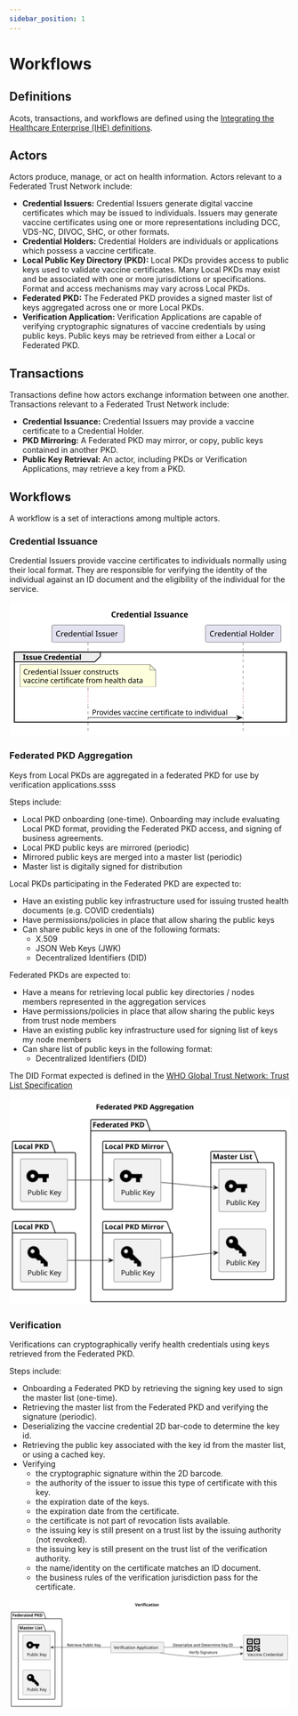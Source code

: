 ```yaml
---
sidebar_position: 1
---
```


# Workflows

## Definitions

Acots, transactions, and workflows are defined using the [Integrating the
Healthcare Enterprise (IHE) definitions](https://profiles.ihe.net/GeneralIntro/ch-3.html).

## Actors

Actors produce, manage, or act on health information. Actors relevant to a Federated Trust Network include:

- **Credential Issuers:** Credential Issuers generate digital vaccine 
certificates which may be issued to individuals. Issuers may generate 
vaccine certificates using one or more representations including DCC, 
VDS-NC, DIVOC, SHC, or other formats.
- **Credential Holders:** Credential Holders are individuals or applications
which possess a vaccine certificate.
- **Local Public Key Directory (PKD):** Local PKDs provides access to public
keys used to validate vaccine certificates. Many Local PKDs may exist and be
associated with one or more jurisdictions or specifications. Format and access
mechanisms may vary across Local PKDs.
- **Federated PKD:** The Federated PKD provides a signed master list of keys
aggregated across one or more Local PKDs.
- **Verification Application:** Verification Applications are capable of
verifying cryptographic signatures of vaccine credentials by using public
keys. Public keys may be retrieved from either a Local or Federated PKD.

## Transactions

Transactions define how actors exchange information between one another.
Transactions relevant to a Federated Trust Network include:

- **Credential Issuance:** Credential Issuers may provide a vaccine
certificate to a Credential Holder.
- **PKD Mirroring:** A Federated PKD may mirror, or copy, public keys contained
in another PKD.
- **Public Key Retrieval:** An actor, including PKDs or Verification Applications,
may retrieve a key from a PKD.

## Workflows

A workflow is a set of interactions among multiple actors.

### Credential Issuance

Credential Issuers provide vaccine certificates to individuals normally
using their local format. They are responsible for verifying the identity of the individual against an ID document and the eligibility of the individual for the service. 

![Issuance Workflow Diagram](/img/issuance.svg)

### Federated PKD Aggregation

Keys from Local PKDs are aggregated in a federated PKD for use by verification
applications.ssss

Steps include:
- Local PKD onboarding (one-time). Onboarding may include evaluating Local PKD
format, providing the Federated PKD access, and signing of business agreements.
- Local PKD public keys are mirrored (periodic)
- Mirrored public keys are merged into a master list (periodic)
- Master list is digitally signed for distribution

Local PKDs participating in the Federated PKD are expected to:
- Have an existing public key infrastructure used for issuing trusted health documents (e.g. COVID credentials)
- Have permissions/policies in place that allow sharing the public keys
- Can share public keys in one of the following formats:
  - X.509
  - JSON Web Keys (JWK)
  - Decentralized Identifiers (DID)

Federated PKDs are expected to:
- Have a means for retrieving local public key directories / nodes members represented in the aggregation services
- Have permissions/policies in place that allow sharing the public keys from trust node members
- Have an existing public key infrastructure used for signing list of keys my node members
- Can share list of public keys in the following format:
  - Decentralized Identifiers (DID)

The DID Format expected is defined in the
[WHO Global Trust Network: Trust List Specification](https://github.com/WorldHealthOrganization/ddcc-trust/blob/main/TrustListSpecification.md)

![Aggregation Workflow Diagram](/img/aggregation.svg)

### Verification

Verifications can cryptographically verify health credentials using keys retrieved from
the Federated PKD.

Steps include:
- Onboarding a Federated PKD by retrieving the signing key used to sign
the master list (one-time).
- Retrieving the master list from the Federated PKD and verifying the signature (periodic).
- Deserializing the vaccine credential 2D bar-code to determine the key id.
- Retrieving the public key associated with the key id from the master list, or using a cached key.
- Verifying 
  - the cryptographic signature within the 2D barcode.
  - the authority of the issuer to issue this type of certificate with this key.
  - the expiration date of the keys.
  - the expiration date from the certificate.
  - the certificate is not part of revocation lists available.
  - the issuing key is still present on a trust list by the issuing authority (not revoked).
  - the issuing key is still present on the trust list of the verification authority.
  - the name/identity on the certificate matches an ID document.
  - the business rules of the verification jurisdiction pass for the certificate.  

![Verification Workflow Diagram](/img/verification.svg)
